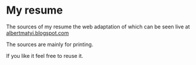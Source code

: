 # My resume


The sources of my resume the web adaptation of which can be seen live at [albertmatyi.blogspot.com][1]

The sources are mainly for printing.

If you like it feel free to reuse it.


   [1]: http://albertmatyi.blogspot.de/
